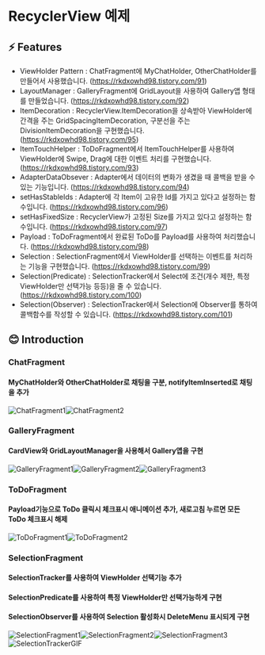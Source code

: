 # RecyclerView 예제

## ⚡ Features
* ViewHolder Pattern : ChatFragment에 MyChatHolder, OtherChatHolder를 만들어서 사용했습니다. (https://rkdxowhd98.tistory.com/91)
* LayoutManager : GalleryFragment에 GridLayout을 사용하여 Gallery앱 형태를 만들었습니다. (https://rkdxowhd98.tistory.com/92)
* ItemDecoration : RecyclerView.ItemDecoration을 상속받아 ViewHolder에 간격을 주는 GridSpacingItemDecoration, 구분선을 주는 DivisionItemDecoration을 구현했습니다. (https://rkdxowhd98.tistory.com/95)
* ItemTouchHelper : ToDoFragment에서 ItemTouchHelper를 사용하여 ViewHolder에 Swipe, Drag에 대한 이벤트 처리를 구현했습니다. (https://rkdxowhd98.tistory.com/93)
* AdapterDataObsever : Adapter에서 데이터의 변화가 생겼을 때 콜백을 받을 수 있는 기능입니다. (https://rkdxowhd98.tistory.com/94)
* setHasStableIds : Adapter에 각 Item이 고유한 Id를 가지고 있다고 설정하는 함수입니다. (https://rkdxowhd98.tistory.com/96)
* setHasFixedSize : RecyclerView가 고정된 Size를 가지고 있다고 설정하는 함수입니다. (https://rkdxowhd98.tistory.com/97)
* Payload : ToDoFragment에서 완료된 ToDo를 Payload를 사용하여 처리했습니다. (https://rkdxowhd98.tistory.com/98)
* Selection : SelectionFragment에서 ViewHolder를 선택하는 이벤트를 처리하는 기능을 구현했습니다. (https://rkdxowhd98.tistory.com/99)
* Selection(Predicate) : SelectionTracker에서 Select에 조건(개수 제한, 특정 ViewHolder만 선택가능 등등)을 줄 수 있습니다. (https://rkdxowhd98.tistory.com/100)
* Selection(Observer) : SelectionTracker에서 Selection에 Observer를 통하여 콜백함수를 작성할 수 있습니다. (https://rkdxowhd98.tistory.com/101)

## 😊 Introduction
### ChatFragment
#### MyChatHolder와 OtherChatHolder로 채팅을 구분, notifyItemInserted로 채팅을 추가
![ChatFragment1](./readme/ChatFragment1.png)![ChatFragment2](./readme/ChatFragment2.png)

### GalleryFragment
#### CardView와 GridLayoutManager을 사용해서 Gallery앱을 구현
![GalleryFragment1](./readme/GalleryFragment1.png)![GalleryFragment2](./readme/GalleryFragment2.png)![GalleryFragment3](./readme/GalleryFragment3.png)

### ToDoFragment
#### Payload기능으로 ToDo 클릭시 체크표시 애니메이션 추가, 새로고침 누르면 모든 ToDo 체크표시 해제
![ToDoFragment1](./readme/ToDoFragment1.png)![ToDoFragment2](./readme/ToDoFragment2.png)

### SelectionFragment
#### SelectionTracker를 사용하여 ViewHolder 선택기능 추가
#### SelectionPredicate를 사용하여 특정 ViewHolder만 선택가능하게 구현
#### SelectionObserver를 사용하여 Selection 활성화시 DeleteMenu 표시되게 구현
![SelectionFragment1](./readme/SelectionFragment1.png)![SelectionFragment2](./readme/SelectionFragment2.png)![SelectionFragment3](./readme/SelectionFragment3.png)
![SelectionTrackerGIF](./readme/SelectionTrackerGIF.gif)
